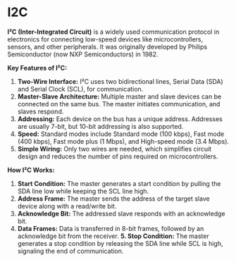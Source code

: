 # I2C
**I²C (Inter-Integrated Circuit)** is a widely used communication protocol in electronics for connecting low-speed devices like microcontrollers, sensors, and other peripherals. It was originally developed by Philips Semiconductor (now NXP Semiconductors) in 1982.

**Key Features of I²C:**

1. **Two-Wire Interface:** I²C uses two bidirectional lines, Serial Data (SDA) and Serial Clock (SCL), for communication.
2. **Master-Slave Architecture:** Multiple master and slave devices can be connected on the same bus. The master initiates communication, and slaves respond.
3. **Addressing:** Each device on the bus has a unique address. Addresses are usually 7-bit, but 10-bit addressing is also supported.
4. **Speed:** Standard modes include Standard mode (100 kbps), Fast mode (400 kbps), Fast mode plus (1 Mbps), and High-speed mode (3.4 Mbps).
5. **Simple Wiring:** Only two wires are needed, which simplifies circuit design and reduces the number of pins required on microcontrollers.

**How I²C Works:**

1. **Start Condition:** The master generates a start condition by pulling the SDA line low while keeping the SCL line high.
2. **Address Frame:** The master sends the address of the target slave device along with a read/write bit.
3. **Acknowledge Bit:** The addressed slave responds with an acknowledge bit.
4. **Data Frames:** Data is transferred in 8-bit frames, followed by an acknowledge bit from the receiver.
**5. Stop Condition:** The master generates a stop condition by releasing the SDA line while SCL is high, signaling the end of communication.
